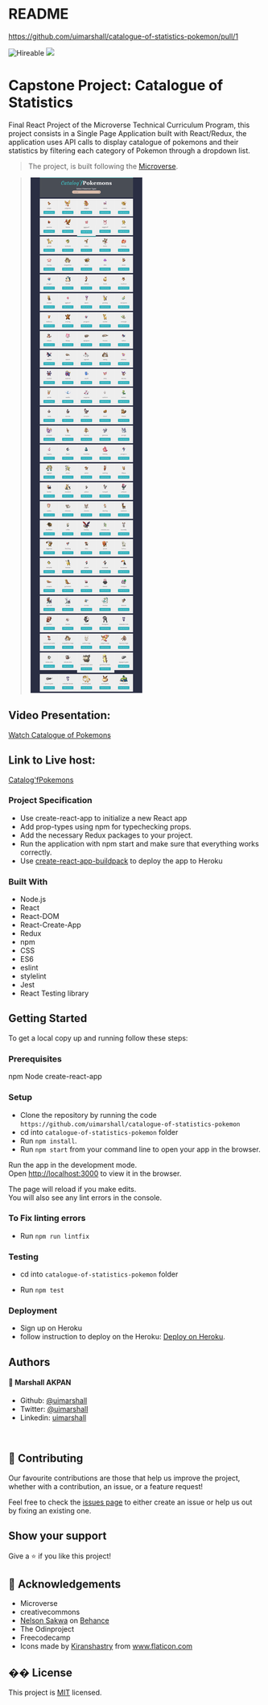 # README

https://github.com/uimarshall/catalogue-of-statistics-pokemon/pull/1

![Hireable](https://img.shields.io/badge/Hireable-yes-success) ![](https://img.shields.io/badge/-Microverse%20projects-blueviolet)

# Capstone Project: Catalogue of Statistics

Final React Project of the Microverse Technical Curriculum Program, this project consists in a Single Page Application built with React/Redux, the application uses API calls to display catalogue of pokemons and their statistics by filtering each category of Pokemon through a dropdown list.


> The project, is built following the [Microverse](https://www.notion.so/Catalogue-of-Statistics-72446e7fa33c403a9b6a0bc1de5c6cf5).<br>

> ​
> ![screenshot](public/Catalogue-of-pokemons.png)
>

## Video Presentation:

[Watch Catalogue of Pokemons](https://www.loom.com/share/f032b680574841f59371be7dc62a921f)


## Link to Live host:

[Catalog'fPokemons](https://pokemon-catalogue-stats.herokuapp.com/)

### Project Specification

- Use create-react-app to initialize a new React app
- Add prop-types using npm for typechecking props.
- Add the necessary Redux packages to your project.
- Run the application with npm start and make sure that everything works correctly.
- Use [create-react-app-buildpack](https://github.com/mars/create-react-app-buildpack) to deploy the app to Heroku

### Built With

- Node.js
- React
- React-DOM
- React-Create-App
- Redux
- npm
- CSS
- ES6
- eslint
- stylelint
- Jest
- React Testing library

## Getting Started
To get a local copy up and running follow these steps:

### Prerequisites

npm
Node
create-react-app
### Setup

- Clone the repository by running the code `https://github.com/uimarshall/catalogue-of-statistics-pokemon`
- cd into `catalogue-of-statistics-pokemon` folder
- Run `npm install`.
- Run `npm start` from your command line to open your app in the browser.

Run the app in the development mode.\
Open [http://localhost:3000](http://localhost:3000) to view it in the browser.

The page will reload if you make edits.\
You will also see any lint errors in the console.

### To Fix linting errors

- Run `npm run lintfix`
### Testing

- cd into `catalogue-of-statistics-pokemon` folder

- Run `npm test`
### Deployment

- Sign up on Heroku
- follow instruction to deploy on the Heroku: [Deploy on Heroku](https://github.com/mars/create-react-app-buildpack).
## Authors
#### 👤 **Marshall AKPAN**

- Github: [@uimarshall](https://github.com/uimarshall)
- Twitter: [@uimarshall](https://twitter.com/uimarshall)
- Linkedin: [uimarshall](https://www.linkedin.com/in/marshall-akpan-19745526/)

​
## 🤝 Contributing

Our favourite contributions are those that help us improve the project, whether with a contribution, an issue, or a feature request!

Feel free to check the [issues page](https://github.com/uimarshall/catalogue-of-statistics-pokemon/issues) to either create an issue or help us out by fixing an existing one.
## Show your support

Give a ⭐️ if you like this project!
​
## :clap: Acknowledgements

- Microverse
- creativecommons
- [Nelson Sakwa](https://www.behance.net/gallery/31579789/Ballhead-App-(Free-PSDs)) on [Behance](https://www.behance.net/)
- The Odinproject
- Freecodecamp
- <div>Icons made by <a href="https://www.flaticon.com/authors/kiranshastry" title="Kiranshastry">Kiranshastry</a> from <a href="https://www.flaticon.com/" title="Flaticon">www.flaticon.com</a></div>
  
## �� License

This project is [MIT](lic.url) licensed.




